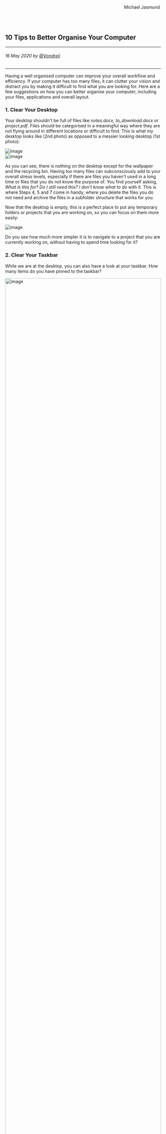 <div class="parallax" style="height: 350px; background-image: url('../../../assets/blog/organisation/better-organise-your-files/header.jpg');">
  <div class="imageTextCollage"><a class="photoCred" style="margin-top: 300px; float: right;" href="https://unsplash.com/@jasmund" target="_blank" rel="noopener noreferrer" title="Download free do whatever you want high-resolution photos from Igor Miske"><span style="display:inline-block;padding:2px 3px"><svg xmlns="http://www.w3.org/2000/svg" style="height:12px;width:auto;vertical-align:middle;top:-2px;fill:white" viewBox="0 0 32 32"><title>unsplash-logo</title><path d="M10 9V0h12v9H10zm12 5h10v18H0V14h10v9h12v-9z"></path></svg></span><span style="display:inline-block;padding:2px 3px">Michael Jasmund</span></a></div>
</div>
<br>
<div class="writtenContent">

## 10 Tips to Better Organise Your Computer
___

###### 16 May 2020 by [@Vondreii](https://www.instagram.com/vondreii/?hl=en)
___


Having a well organised computer can improve your overall workflow and efficiency. If your computer has too many files, it can clutter your vision and distract you by making it difficult to find what you are looking for. Here are a few suggestions on how you can better organise your computer, including your files, applications and overall layout.
 
### 1. Clear Your Desktop

Your desktop shouldn't be full of files like <i>notes.docx, to_download.docx</i> or <i>project.pdf</i>. Files should be categorised in a meaningful way where they are not flying around in different locations or difficult to find.
This is what my desktop looks like (2nd photo) as opposed to a messier looking desktop (1st photo): 

<!-- ----------- Image ----------- -->
<div class="blog-image-container">
	<div class="rows"> 
		<div class="column-2 blog-image-container">
			<img src="../../../assets/blog/organisation/better-organise-your-files/desktop-cluttered.PNG" alt="image"/>  
		</div>
		<div class="column-2 blog-image-container">
			<img src="../../../assets/blog/organisation/better-organise-your-files/desktop-decluttered.PNG" alt="image"/>
		</div>
	</div>
</div>
<!-- ----------------------------- -->

As you can see, there is nothing on the desktop except for the wallpaper and the recycling bin. Having too many files can subconsciously add to your overall stress levels, 
especially if there are files you haven't used in a long time or files that you do not know the purpose of. You find yourself asking, *What is this for? Do I still need this? I don't know what to do with it.*
This is where Steps 4, 5 and 7 come in handy, where you delete the files you do not need and archive the files in a subfolder structure that works for you.

Now that the desktop is empty, this is a perfect place to put any temporary folders or projects that you are working on, so you can focus on them more easily:
   
<!-- ----------- Image ----------- -->   
<div class="blog-image-container">
  <img src="../../../assets/blog/organisation/better-organise-your-files/desktop-temp-folder-yellow.jpg" alt="image" class="blog-image"/> 
</div>
<!-- ----------------------------- -->

Do you see how much more simpler it is to navigate to a project that you are currently working on, without having to spend time looking for it?
    
### 2. Clear Your Taskbar

While we are at the desktop, you can also have a look at your taskbar. How many items do you have pinned to the taskbar?
   
<!-- ----------- Image ----------- --> 
<div class="blog-image-container">
  <img src="../../../assets/blog/organisation/better-organise-your-files/taskbar-cluttered.PNG" alt="image" class="blog-image" style="width:100%;height:100%"/>  
</div>
<!-- ----------------------------- -->
	
At minimum you want to keep the file explorer and a browser such as Google Chrome or Firefox. The taskbar should only show you the apps or files that you currently have open. 
At the moment, I only have one application open: Visual Studio Code. This is a bit difficult to see in the image above because there are so many other apps pinned to the taskbar.
This makes it harder to read if you have multiple things running at once.
If you look at the image below, it is a lot clearer to see the exact processes you have running at that time:

<!-- ----------- Image ----------- -->
<div class="blog-image-container">
  <img src="../../../assets/blog/organisation/better-organise-your-files/taskbar-decluttered.PNG" alt="image" class="blog-image" style="width:100%;height:100%"/> 
</div>
<!-- ----------------------------- -->
	
And yes, there is a small green line underneath the applications that are running. But at a glance, having too many apps pinned can still subtly clutter your vision. If you are in a situation where you are stressed and trying to get things done using multiple applications, you could potentially feel more overwhelmed.

<!-- ----------- Image ----------- -->  
<div class="blog-image-container">
  <img src="../../../assets/blog/organisation/better-organise-your-files/taskbar-cluttered-2.PNG" alt="image" class="blog-image" style="width:100%;height:100%"/>
</div>
<!-- ----------------------------- -->

To remove items from your taskbar, all you have to do is right-click on an app and select **Unpin From Taskbar.**

### 3. Clear Your Start Menu

Here you can add the applications that you frequently use. When you first buy a new computer or laptop, the start menu usually has a lot of default apps pinned to it like the Microsoft Store or any inbuilt games. 
Feel free to keep any of them there if you use them. However if you know what you frequently use, you can remove some of the default apps and add your own. You can also put them under groups. 

<!-- ----------- Image ----------- -->
<div class="blog-image-container">
	<div class="rows"> 
	  <div class="column-2 blog-image-container">
		<img src="../../../assets/blog/organisation/better-organise-your-files/start-cluttered-yellow.jpg" alt="image"/>
	  </div>
	  <div class="column-2 blog-image-container">
		<img src="../../../assets/blog/organisation/better-organise-your-files/start-decluttered.PNG" alt="image"/>
	  </div>
	</div>
</div>
<!-- ----------------------------- -->
	
The first image has a start menu full of default apps. Since I never use any of them, I've replaced them with the apps that I use, categorised under **Productivity** and **Media**, shown in the second image.
To remove an application from the start menu, right click on the application and select **Unpin from start**.
  
<!-- ----------- Image ----------- -->  
<div class="blog-image-container">
  <img src="../../../assets/blog/organisation/better-organise-your-files/start-unpin.PNG" alt="image" class="blog-image"/>  
</div>
<!-- ----------------------------- -->
	
You can then add your own applications by using the search bar to find the applications you use often. Right click on the application and select **Pin to start**.
    
<!-- ----------- Image ----------- -->
<div class="blog-image-container">
  <img src="../../../assets/blog/organisation/better-organise-your-files/start-pin.PNG" alt="image" class="blog-image"/>  
</div>
<!-- ----------------------------- -->

You can also achieve the same thing by selecting an application and dragging it onto the start menu pin area.
  
<!-- ----------- Image ----------- -->  
<div class="blog-image-container">
  <img src="../../../assets/blog/organisation/better-organise-your-files/start-drag.png" alt="image" class="blog-image"/>  
</div>
<!-- ----------------------------- -->

You can create new groups by clicking and dragging the application and hovering it above the start menu until a lighter grey horizontal bar appears:
  
<!-- ----------- Image ----------- -->  
<div class="blog-image-container">
  <img src="../../../assets/blog/organisation/better-organise-your-files/start-new-group-yellow.jpg" alt="image" class="blog-image"/>  
</div>
<!-- ----------------------------- -->

Hover on the space above to name your new group:
    
<!-- ----------- Image ----------- -->
<div class="blog-image-container">
	<div class="rows"> 
	  <div class="column-2 blog-image-container">
		<img src="../../../assets/blog/organisation/better-organise-your-files/start-name-group1-yellow.jpg" alt="image"/>
	  </div>
	  <div class="column-2 blog-image-container">
		<img src="../../../assets/blog/organisation/better-organise-your-files/start-name-group2.png" alt="image"/>
	  </div>
	</div>
</div>
<!-- ----------------------------- -->
	
### 4. Clear Your Downloads Folder

Your downloads folder should regularly be cleaned to remove files that have been recently downloaded. If you don't sort your downloads folder, it could end up messy with many accumulated unsorted files which look very similar to the first image below.
If you regularly sort your downloads folder, it will end up being completely empty most of the time, as seen in the second image.

<!-- ----------- Image ----------- -->
<div class="blog-image-container">
	<div class="rows"> 
	  <div class="column-2 blog-image-container">
		<img src="../../../assets/blog/organisation/better-organise-your-files/downloads-cluttered.PNG" alt="image"/>
	  </div>
	  <div class="column-2 blog-image-container">
		<img src="../../../assets/blog/organisation/better-organise-your-files/downloads-decluttered.PNG" alt="image"/>
	  </div>
	</div>
</div>
<!-- ----------------------------- -->

Everytime you download files, it's good to store them in a folder based on the category they belong in. For example, if you download a few new songs to store on your phone, move these from your downloads folder into a **Music** folder.
Another thing to note is that files in your downloads folder can get deleted on their own, especially if you have enabled any automatic settings to delete files after a certain number of days. So archive your files as you go to prevent losing any files or data.
  
<!-- ----------- Image ----------- -->  
<div class="blog-image-container">
  <img src="../../../assets/blog/organisation/better-organise-your-files/downloads-install-files.PNG" alt="image" class="blog-image"/>  
</div>
<!-- ----------------------------- -->

But what about install files? Install files can make up a good portion of the downloads folder. When you download the .exe install file for an application, install the app. Usually you will no longer need the install file, so you can choose to delete it or archive it.
I would suggest archiving it incase you ever need to re-install it on your current computer or on another computer. I have created a **Program Downloads** folder to move all my install files to after I have finished using them.
	
### 5. Create A Folder Hierarchy That Works For You

You cannot have an organised computer without having a file structure that categorises files according to where they belong. Take the following for example:
  
<!-- ----------- Image ----------- -->  
<div class="blog-image-container">
  <img src="../../../assets/blog/organisation/better-organise-your-files/hierarchy-cluttered.PNG" alt="image" class="blog-image"/>  
</div>
<!-- ----------------------------- -->

In this folder, there are many files stored that are unrelated to each other. There's ps3 themes, a travel itinerary, some receipts (for different things), an old resume, music folders, draft folders and an application (for something, we don't know what). 
In your root documents folder, start creating higher-level folders. Some common ones include things like **work, study** or **travel**. This is an example of my main folders:

<!-- ----------- Image ----------- -->
<div class="blog-image-container">
  <img src="../../../assets/blog/organisation/better-organise-your-files/hierarchy-main-folders.PNG" alt="image" class="blog-image"/>  
</div>
<!-- ----------------------------- -->

Each folder has their own sub-folders, that further nest/categorise files. But as you can see, everything related to work goes into the **Work** folder. Everything related to studies goes into the **Uni** folder. 
The **car** folder has anything related to my car's registeration, insurance, repairs or checkups.
This hierarchy is going to be different for everyone, depending on your needs and what kind of files you have stored on your computer. My work folder currently looks like this:
  
<!-- ----------- Image ----------- -->  
<div class="blog-image-container">
  <img src="../../../assets/blog/organisation/better-organise-your-files/hierarchy-work.PNG" alt="image" class="blog-image"/>  
</div>
<!-- ----------------------------- -->

All employment is further separated into their own folders. I am using a little trick where I put the **~** symbol infront of any folders that I want displayed at the very top. So for example, I want the folder **Resumes and CVs** to stand out from the other employment folders.
Alternatively, you could separate folders so you have an **employment** folder and a **job applications** folder where you separate jobs you've had to jobs you have applied for.
Regardless of how you decide to group them, each individual job can then store all the files related to it. Here's another example:
   
<!-- ----------- Image ----------- --> 
<div class="blog-image-container">
  <img src="../../../assets/blog/organisation/better-organise-your-files/hierarchy-uni.PNG" alt="image" class="blog-image"/>  
</div>
<!-- ----------------------------- -->

For current uni students, you might instead want to split these up further to categorise your courses per semester or year. Since I have finished, I don't really care which semester I completed which module, 
so I have re-organised my uni folder to see an overview of all the courses I have completed. That way I don't have to spend time remembering when I did a course and where I can find it. This might not work for everyone, so you should find a structure that you will be comfortable with.

### 6. Name Your Files Appropriately

Files should be named in a way where you know the purpose of the file. For example, consider the following:

<!-- ----------- Image ----------- -->
<div class="blog-image-container">
  <img src="../../../assets/blog/organisation/better-organise-your-files/namefiles-cluttered.png" alt="image" class="blog-image"/>  
</div>
<!-- ----------------------------- -->
	
It is difficult to to know what **doc1** is, or what the difference between **final001, final002** or **final001 - Copy** is without opening it. Once you have found a hierarchy folder structure that works for you, name the files informatively after you categorise them into the appropriate folders. This is an example of the files under one of my job applications folders:
  
<!-- ----------- Image ----------- -->  
<div class="blog-image-container">
  <img src="../../../assets/blog/organisation/better-organise-your-files/namefiles-decluttered.png" alt="image" class="blog-image"/>  
</div>
<!-- ----------------------------- -->

Also, while you are organising your files, have a look at each of them and see if there are any duplicate or unnecessary files that you can delete. This will not only clean up some disk space but will also help you remove some clutter.
    
### 7. Manage Your Photos, Music and Other Media

Similar to Step 5, you want to create a helpful folder structure. If you want, you can separate music, photos and videos from each other. You can group photos by the month and year you took them, or by events.
The image below shows an unorganised images folder. Almost all the photos are unrelated, except for a few which can be grouped.
    
<!-- ----------- Image ----------- -->
<div class="blog-image-container">
  <img src="../../../assets/blog/organisation/better-organise-your-files/photos-cluttered.PNG" alt="image" class="blog-image"/>  
</div>
<!-- ----------------------------- -->

There are multiple train track/industrial photos that are similar. In reality, I took all the train track images at a previous job working on the railways and have separated them into this folder hierarchy: **Work > Transport**. As another example, these are the main folders I have chosen to organise my photos:
  
<!-- ----------- Image ----------- -->  
<div class="blog-image-container">
  <img src="../../../assets/blog/organisation/better-organise-your-files/photos-example1.PNG" alt="image" class="blog-image"/>  
</div>
<!-- ----------------------------- -->

If I am able to, I try to collect all photos associated with a particular event (such as an outing) and put them into the **events** folder. Any selfies or general photos of loved ones (that don't happen during an occasion) go into the **friends and family** folder. 
**Food** has all photos of food, **hobbies** include my drawings or photo editing, and so on.
As you can see in the images below, each event has it's own folder (these are nested inside the **events** folder), and each person/group also has their own folder (nested inside the **family and friends** folder):

<!-- ----------- Image ----------- -->
<div class="blog-image-container">
	<div class="rows"> 
	  <div class="column-2 blog-image-container">
		<img src="../../../assets/blog/organisation/better-organise-your-files/photos-example2.png" alt="image"/>
	  </div>
	  <div class="column-2 blog-image-container">
		<img src="../../../assets/blog/organisation/better-organise-your-files/photos-example3.png" alt="image"/>
	  </div>
	</div>
</div>
<!-- ----------------------------- -->
	
For music, I just group these by playlists that I like to listen to:

<!-- ----------- Image ----------- -->
<div class="blog-image-container">
  <img src="../../../assets/blog/organisation/better-organise-your-files/Music-playlists.png" alt="image" class="blog-image"/>  
</div>
<!-- ----------------------------- -->
	
### 8. Organise Your Applications And Installs

Install all your applications in one place. You can use the default application install directory, which is usualy the program files folder in Windows.
If you have a lot of applications on your computer, analyse the ones you use and the ones you don't use. It could be possible that you installed a few applications just to try, and then forgot that they were there.
Go to **Settings** on Windows 10 and select **Apps**. Scroll through the list of apps you have and if you recognise any that you no longer need, click on the app and select **Uninstall**. 
Be careful when doing this though because you don't want to accidentally delete something that is essential. There are some apps that don't look familiar but are quite important.
  
<!-- ----------- Image ----------- -->  
<div class="blog-image-container">
  <img src="../../../assets/blog/organisation/better-organise-your-files/uninstall-apps.PNG" alt="image" class="blog-image"/>  
</div>
<!-- ----------------------------- -->
	
### 9. Use A Temporary Folder For Current Projects

This was mentioned before as part of Step 1. If you have a clear desktop, you can add temporary folders that involve tasks that need to be completed soon, or tasks that you are currently working on.
This is how is works: Add the project you are working on to the desktop (as shown below, for the folder - **Vondreii Site**). Once you have finished working on it, you can archive it inside the appropriate folder that you have organised as part of Step 5.
You can also archive the files when you make substantial changes, so you have another working backup copy stored locally. 

<!-- ----------- Image ----------- -->
<div class="blog-image-container">
  <img src="../../../assets/blog/organisation/better-organise-your-files/desktop-temp-folder-yellow.jpg" alt="image" class="blog-image"/>
</div>
<!-- ----------------------------- -->

Another alternative is to create a shortcut icon to the folder you are working on. You can do this by navigating to the folder, right clicking on it and selecting the **Create Shortcut** option. Move the newly created shortcut folder onto the desktop.
This is a better option if the files you are working on takes too much space to move around between temp/archived locations.
    
### 10. Organise How You Back Up Your Files

Make sure you back up all your files on a regular basis. You never know when a system/hardware failure is going to happen, so you want to always be prepared. Depending on your files, you should have at least one main hard drive or USB ready (that has a good GB space limit). 
You can backup all your files here, including documents or photos.

<!-- ----------- Image ----------- -->  
<div class="blog-image-container">
  <img src="../../../assets/blog/organisation/better-organise-your-files/backup-harddrive.jpg" alt="image" class="blog-image"/>
  <div class="content-photo-credit"><p>Photo by <a href="https://unsplash.com/@jakobowens1">Jakob Owens </a>on Unsplash</p></div>
</div>
<!-- ----------------------------- -->

Another USB (or few) can be used for minor things like transferring files to others or storing backups of current important work.
You can also utilise tools like <a href="https://www.dropbox.com/login">Dropbox</a> or <a href="https://drive.google.com">Google Drive</a>. There are free to use provided you don't exceed their free GB limit.

<!-- ----------- Image ----------- -->
<div class="blog-image-container">
  <img src="../../../assets/blog/organisation/better-organise-your-files/backup-usb.jpg" alt="image" class="blog-image"/>
  <div class="content-photo-credit"><p>Photo by <a href="https://unsplash.com/@brina_blum">Brina Blum </a>on Unsplash</p></div>
</div>
<!-- ----------------------------- -->

Schedule some time every week to backup the files that have changed. Otherwise, if it's easier, backup your files everytime you make changes.

### Conclusion

The key to organising your computer is to find a system that works for you and the files that you have. Hopefully these examples have given you some ideas on how you can organise your computer to make your workflow more efficient.
Be sure to regularly do backups, and check any files or applications you can clear out if they are not in use.

<br><br>

</div>